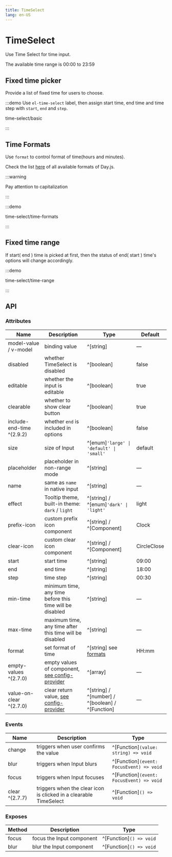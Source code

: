 ```yaml
---
title: TimeSelect
lang: en-US
---
```


# TimeSelect

Use Time Select for time input.

The available time range is 00:00 to 23:59

## Fixed time picker

Provide a list of fixed time for users to choose.

:::demo Use `el-time-select` label, then assign start time, end time and time step with `start`, `end` and `step`.

time-select/basic

:::

## Time Formats

Use `format` to control format of time(hours and minutes).

Check the list [here](https://day.js.org/docs/en/display/format#list-of-all-available-formats) of all available formats of Day.js.

:::warning

Pay attention to capitalization

:::

:::demo

time-select/time-formats

:::

## Fixed time range

If start( end ) time is picked at first, then the status of end( start ) time's options will change accordingly.

:::demo

time-select/time-range

:::

## API

### Attributes

| Name                      | Description                                                                                                    | Type                                                                                             | Default     |
| ------------------------- | -------------------------------------------------------------------------------------------------------------- | ------------------------------------------------------------------------------------------------ | ----------- |
| model-value / v-model     | binding value                                                                                                  | ^[string]                                                                                        | —           |
| disabled                  | whether TimeSelect is disabled                                                                                 | ^[boolean]                                                                                       | false       |
| editable                  | whether the input is editable                                                                                  | ^[boolean]                                                                                       | true        |
| clearable                 | whether to show clear button                                                                                   | ^[boolean]                                                                                       | true        |
| include-end-time ^(2.9.2) | whether `end` is included in options                                                                           | ^[boolean]                                                                                       | false       |
| size                      | size of Input                                                                                                  | ^[enum]`'large' \| 'default' \| 'small'`                                                         | default     |
| placeholder               | placeholder in non-range mode                                                                                  | ^[string]                                                                                        | —           |
| name                      | same as `name` in native input                                                                                 | ^[string]                                                                                        | —           |
| effect                    | Tooltip theme, built-in theme: `dark` / `light`                                                                | ^[string] / ^[enum]`'dark' \| 'light'`                                                           | light       |
| prefix-icon               | custom prefix icon component                                                                                   | ^[string] / ^[Component]                                                                         | Clock       |
| clear-icon                | custom clear icon component                                                                                    | ^[string] / ^[Component]                                                                         | CircleClose |
| start                     | start time                                                                                                     | ^[string]                                                                                        | 09:00       |
| end                       | end time                                                                                                       | ^[string]                                                                                        | 18:00       |
| step                      | time step                                                                                                      | ^[string]                                                                                        | 00:30       |
| min-time                  | minimum time, any time before this time will be disabled                                                       | ^[string]                                                                                        | —           |
| max-time                  | maximum time, any time after this time will be disabled                                                        | ^[string]                                                                                        | —           |
| format                    | set format of time                                                                                             | ^[string] see [formats](https://day.js.org/docs/en/display/format#list-of-all-available-formats) | HH:mm       |
| empty-values ^(2.7.0)     | empty values of component, [see config-provider](/en-US/component/config-provider#empty-values-configurations) | ^[array]                                                                                         | —           |
| value-on-clear ^(2.7.0)   | clear return value, [see config-provider](/en-US/component/config-provider#empty-values-configurations)        | ^[string] / ^[number] / ^[boolean] / ^[Function]                                                 | —           |

### Events

| Name           | Description                                                       | Type                                     |
| -------------- | ----------------------------------------------------------------- | ---------------------------------------- |
| change         | triggers when user confirms the value                             | ^[Function]`(value: string) => void`     |
| blur           | triggers when Input blurs                                         | ^[Function]`(event: FocusEvent) => void` |
| focus          | triggers when Input focuses                                       | ^[Function]`(event: FocusEvent) => void` |
| clear ^(2.7.7) | triggers when the clear icon is clicked in a clearable TimeSelect | ^[Function]`() => void`                  |

### Exposes

| Method | Description               | Type                    |
| ------ | ------------------------- | ----------------------- |
| focus  | focus the Input component | ^[Function]`() => void` |
| blur   | blur the Input component  | ^[Function]`() => void` |
